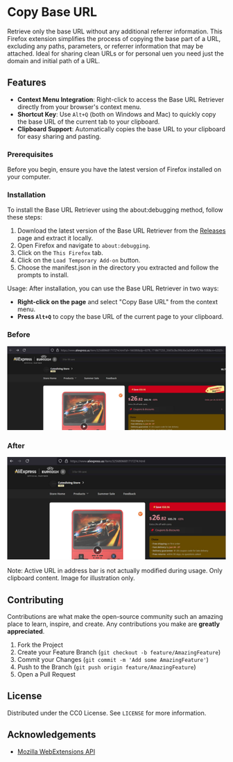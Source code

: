 # Copy Base URL

Retrieve only the base URL without any additional referrer information. This Firefox extension simplifies the process of copying the base part of a URL, excluding any paths, parameters, or referrer information that may be attached. Ideal for sharing clean URLs or for personal uen you need just the domain and initial path of a URL.

## Features

- **Context Menu Integration**: Right-click to access the Base URL Retriever directly from your browser's context menu.
- **Shortcut Key**: Use `Alt+Q` (both on Windows and Mac) to quickly copy the base URL of the current tab to your clipboard.
- **Clipboard Support**: Automatically copies the base URL to your clipboard for easy sharing and pasting.

### Prerequisites

Before you begin, ensure you have the latest version of Firefox installed on your computer.

### Installation

To install the Base URL Retriever using the about:debugging method, follow these steps:

1. Download the latest version of the Base URL Retriever from the [Releases](https://github.com/rlmajor/Copy_Base_URL/releases) page and extract it locally.
2. Open Firefox and navigate to `about:debugging`.
3. Click on the `This Firefox` tab.
4. Click on the `Load Temporary Add-on` button.
5. Choose the manifest.json in the directory you extracted and follow the prompts to install.

Usage: 
After installation, you can use the Base URL Retriever in two ways:

- **Right-click on the page** and select "Copy Base URL" from the context menu.
- **Press `Alt+Q`** to copy the base URL of the current page to your clipboard.

### Before
![Before copying with Copy Base URL](Before.JPG)

### After
![After copying with Copy Base URL](After.JPG)

Note: Active URL in address bar is not actually modified during usage. Only clipboard content. Image for illustration only.

## Contributing

Contributions are what make the open-source community such an amazing place to learn, inspire, and create. Any contributions you make are **greatly appreciated**.

1. Fork the Project
2. Create your Feature Branch (`git checkout -b feature/AmazingFeature`)
3. Commit your Changes (`git commit -m 'Add some AmazingFeature'`)
4. Push to the Branch (`git push origin feature/AmazingFeature`)
5. Open a Pull Request

## License

Distributed under the CC0 License. See `LICENSE` for more information. 

## Acknowledgements

- [Mozilla WebExtensions API](https://developer.mozilla.org/en-US/docs/Mozilla/Add-ons/WebExtensions)